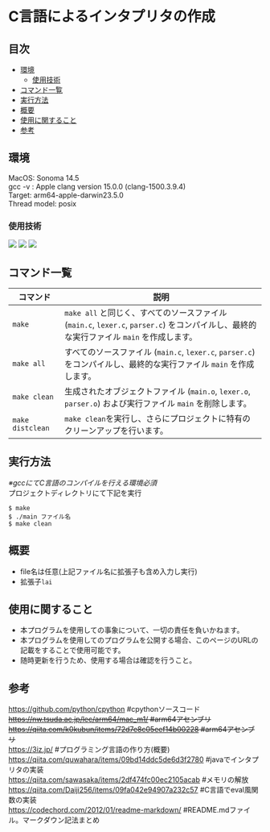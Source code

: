 # C言語によるインタプリタの作成

## 目次
- [環境](#環境)
    - [使用技術](#使用技術)
- [コマンド一覧](#コマンド一覧)
- [実行方法](#実行方法)
- [概要](#概要)
- [使用に関すること](#使用に関すること)
- [参考](#参考)


## 環境
MacOS: Sonoma 14.5  
gcc -v : Apple clang version 15.0.0 (clang-1500.3.9.4)  
         Target: arm64-apple-darwin23.5.0  
         Thread model: posix  


### 使用技術
<p style="display: inline">
<img src="https://img.shields.io/badge/-C-00599C.svg?logo=C&style=flat&logoColor=white">
<img src="https://img.shields.io/badge/-MacOS-000000.svg?logo=apple&style=flat&logoColor=white">
<img src="https://img.shields.io/badge/-Make-555555.svg?logo=gnu-make&style=flat&logoColor=white">
</p>


## コマンド一覧
| コマンド       | 説明                                                                                       |
| -------------- | ------------------------------------------------------------------------------------------ |
| `make`         | `make all` と同じく、すべてのソースファイル (`main.c`, `lexer.c`, `parser.c`) をコンパイルし、最終的な実行ファイル `main` を作成します。 |
| `make all`     | すべてのソースファイル (`main.c`, `lexer.c`, `parser.c`) をコンパイルし、最終的な実行ファイル `main` を作成します。 |
| `make clean`   | 生成されたオブジェクトファイル (`main.o`, `lexer.o`, `parser.o`) および実行ファイル `main` を削除します。    |
| `make distclean` | `make clean`を実行し、さらにプロジェクトに特有のクリーンアップを行います。                               |


## 実行方法
*※gccにてC言語のコンパイルを行える環境必須*  
プロジェクトディレクトリにて下記を実行  
```
$ make  
$ ./main ファイル名  
$ make clean  
```


## 概要
- file名は任意(上記ファイル名に拡張子も含め入力し実行)  
- 拡張子`lai`  


## 使用に関すること
- 本プログラムを使用しての事象について、一切の責任を負いかねます。
- 本プログラムを使用してのプログラムを公開する場合、このページのURLの記載をすることで使用可能です。
- 随時更新を行うため、使用する場合は確認を行うこと。


## 参考
<https://github.com/python/cpython>                      #cpythonソースコード  
~~<https://nw.tsuda.ac.jp/lec/arm64/mac_m1/>               #arm64アセンブリ~~  
~~<https://qiita.com/k0kubun/items/72d7e8c05eef14b00228>   #arm64アセンブリ~~  
<https://3iz.jp/>                                        #プログラミング言語の作り方(概要)  
<https://qiita.com/quwahara/items/09bd14ddc5de6d3f2780>  #javaでインタプリタの実装  
<https://qiita.com/sawasaka/items/2df474fc00ec2105acab>  #メモリの解放  
<https://qiita.com/Daiji256/items/09fa042e94907a232c57>  #C言語でeval風関数の実装  
<https://codechord.com/2012/01/readme-markdown/>         #README.mdファイル。マークダウン記法まとめ
